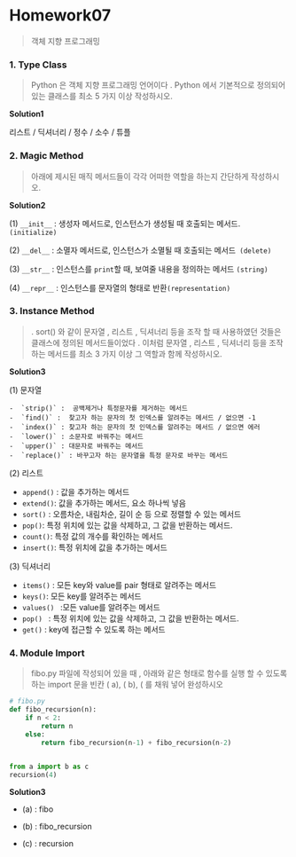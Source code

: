 # Homework07

> 객체 지향 프로그래밍

### 1. Type Class

> Python 은 객체 지향 프로그래밍 언어이다 . Python 에서 기본적으로 정의되어 있는 클래스를 최소 5 가지 이상 작성하시오.

**Solution1**

리스트 / 딕셔너리 / 정수 / 소수 / 튜플



### 2. Magic Method

> 아래에 제시된 매직 메서드들이 각각 어떠한 역할을 하는지 간단하게 작성하시오.

**Solution2**

(1) `__init__` : 생성자 메서드로, 인스턴스가 생성될 때 호출되는 메서드. `(initialize)`

(2) `__del__` : 소멸자 메서드로, 인스턴스가 소멸될 때 호출되는 메서드` (delete)`

(3) `__str__` : 인스턴스를 `print`할 때, 보여줄 내용을 정의하는 메서드 `(string)`

(4) `__repr__` :  인스턴스를 문자열의 형태로 반환`(representation)`





### 3. Instance Method
> . sort() 와 같이 문자열 , 리스트 , 딕셔너리 등을 조작 할 때 사용하였던 것들은 클래스에 정의된 메서드들이었다 . 이처럼 문자열 , 리스트 , 딕셔너리 등을 조작하는 메서드를 최소 3 가지 이상 그 역할과 함께 작성하시오.

**Solution3**

(1) 문자열

	-  `strip()` :  공백제거나 특정문자를 제거하는 메서드
	-  `find()` :  찾고자 하는 문자의 첫 인덱스를 알려주는 메서드 / 없으면 -1
	-  `index()` : 찾고자 하는 문자의 첫 인덱스를 알려주는 메서드 / 없으면 에러
	-  `lower()` : 소문자로 바꿔주는 메서드
	-  `upper()` : 대문자로 바꿔주는 메서드
	-  `replace()` : 바꾸고자 하는 문자열을 특정 문자로 바꾸는 메서드

(2) 리스트

- `append()` : 값을 추가하는 메서드
- `extend()`:  값을 추가하는 메서드, 요소 하나씩 넣음
- `sort()` :  오름차순, 내림차순, 길이 순 등 으로 정렬할 수 있는 메서드
- `pop()`:  특정 위치에 있는 값을 삭제하고, 그 값을 반환하는 메서드.
- `count()`:  특정 값의 개수를 확인하는 메서드
- `insert()`:   특정 위치에 값을 추가하는 메서드

(3) 딕셔너리

- `items()` : 모든 key와 value를 pair 형태로 알려주는 메서드
- `keys()`: 모든 key를 알려주는 메서드
- `values() ` :모든 value를 알려주는 메서드
- `pop() ` : 특정 위치에 있는 값을 삭제하고, 그 값을 반환하는 메서드.
- `get()` : key에 접근할 수 있도록 하는 메서드



### 4. Module Import

> fibo.py 파일에 작성되어 있을 때 , 아래와 같은 형태로 함수를 실행 할 수 있도록 하는 import 문을 빈칸 ( a), ( b), ( 를 채워 넣어 완성하시오

```python
# fibo.py
def fibo_recursion(n):
    if n < 2:
        return n
	else:
        return fibo_recursion(n-1) + fibo_recursion(n-2)
        
```

```python
from a import b as c
recursion(4)
```

**Solution3**

- (a) : fibo

- (b) : fibo_recursion

- (c) : recursion